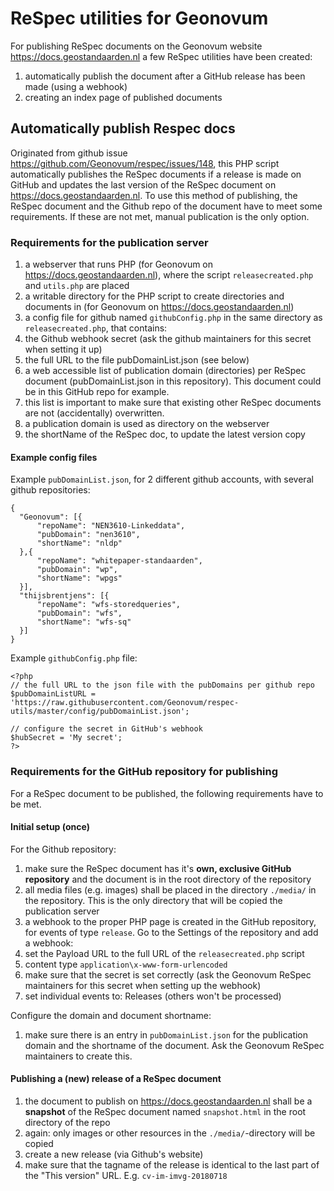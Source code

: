 # ReSpec utilities for Geonovum
For publishing ReSpec documents on the Geonovum website https://docs.geostandaarden.nl a few ReSpec utilities have been created:
1. automatically publish the document after a GitHub release has been made (using a webhook)
1. creating an index page of published documents

## Automatically publish Respec docs
Originated from github issue https://github.com/Geonovum/respec/issues/148, this PHP script automatically publishes the ReSpec documents if a release is made on GitHub and updates the last version of the ReSpec document on https://docs.geostandaarden.nl. To use this method of publishing, the ReSpec document and the Github repo of the document have to meet some requirements. If these are not met, manual publication is the only option.

### Requirements for the publication server
1. a webserver that runs PHP (for Geonovum on https://docs.geostandaarden.nl), where the script ```releasecreated.php``` and ```utils.php``` are placed
1. a writable directory for the PHP script to create directories and documents in (for Geonovum on https://docs.geostandaarden.nl)
1. a config file for github named ```githubConfig.php``` in the same directory as ```releasecreated.php```, that contains:
  1. the Github webhook secret (ask the github maintainers for this secret when setting it up)
  1. the full URL to the file pubDomainList.json (see below)
1. a web accessible list of publication domain (directories) per ReSpec document (pubDomainList.json in this repository). This document could be in this GitHub repo for example.
  1. this list is important to make sure that existing other ReSpec documents are not (accidentally) overwritten.
  1. a publication domain is used as directory on the webserver
  1. the shortName of the ReSpec doc, to update the latest version copy

#### Example config files
Example ```pubDomainList.json```, for 2 different github accounts, with several github repositories:
```
{
  "Geonovum": [{
      "repoName": "NEN3610-Linkeddata",
      "pubDomain": "nen3610",
      "shortName": "nldp"
  },{
      "repoName": "whitepaper-standaarden",
      "pubDomain": "wp",
      "shortName": "wpgs"
  }],
  "thijsbrentjens": [{
      "repoName": "wfs-storedqueries",
      "pubDomain": "wfs",
      "shortName": "wfs-sq"
  }]
}
```

Example ```githubConfig.php``` file:

```
<?php
// the full URL to the json file with the pubDomains per github repo
$pubDomainListURL = 'https://raw.githubusercontent.com/Geonovum/respec-utils/master/config/pubDomainList.json';

// configure the secret in GitHub's webhook
$hubSecret = 'My secret';
?>
```

### Requirements for the GitHub repository for publishing
For a ReSpec document to be published, the following requirements have to be met.

#### Initial setup (once)
For the Github repository:
1. make sure the ReSpec document has it's **own, exclusive GitHub repository** and the document is in the root directory of the repository
  1. all media files (e.g. images) shall be placed in the directory ```./media/``` in the repository. This is the only directory that will be copied the publication server
1. a webhook to the proper PHP page is created in the GitHub repository, for events of type ```release```. Go to the Settings of the repository and add a webhook:
  1. set the Payload URL to the full URL of the ```releasecreated.php``` script
  1. content type ```application\x-www-form-urlencoded```
  1. make sure that the secret is set correctly (ask the Geonovum ReSpec maintainers for this secret when setting up the webhook)
  1. set individual events to: Releases (others won't be processed)

Configure the domain and document shortname:
1. make sure there is an entry in ```pubDomainList.json``` for the publication domain and the shortname of the document. Ask the Geonovum ReSpec maintainers to create this.

#### Publishing a (new) release of a ReSpec document
1. the document to publish on https://docs.geostandaarden.nl shall be a **snapshot** of the ReSpec document named ```snapshot.html``` in the root directory of the repo
  1. again: only images or other resources in the ```./media/```-directory will be copied
1. create a new release (via Github's website)
1. make sure that the tagname of the release is identical to the last part of the "This version" URL. E.g. ```cv-im-imvg-20180718```
